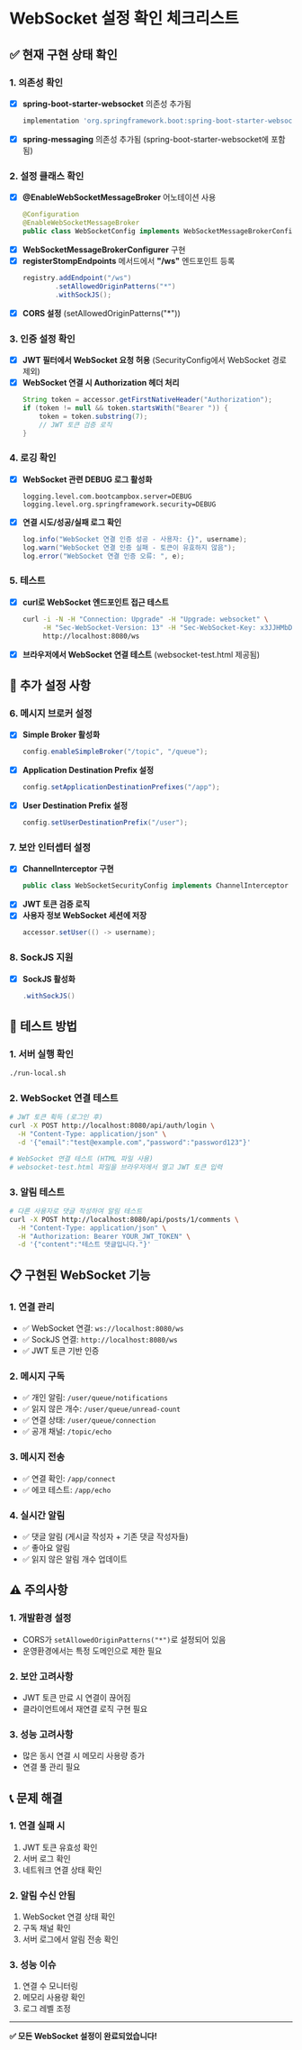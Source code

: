 # WebSocket 설정 확인 체크리스트

## ✅ **현재 구현 상태 확인**

### 1. 의존성 확인
- [x] **spring-boot-starter-websocket** 의존성 추가됨
  ```gradle
  implementation 'org.springframework.boot:spring-boot-starter-websocket'
  ```
- [x] **spring-messaging** 의존성 추가됨 (spring-boot-starter-websocket에 포함됨)

### 2. 설정 클래스 확인
- [x] **@EnableWebSocketMessageBroker** 어노테이션 사용
  ```java
  @Configuration
  @EnableWebSocketMessageBroker
  public class WebSocketConfig implements WebSocketMessageBrokerConfigurer
  ```
- [x] **WebSocketMessageBrokerConfigurer** 구현
- [x] **registerStompEndpoints** 메서드에서 **"/ws"** 엔드포인트 등록
  ```java
  registry.addEndpoint("/ws")
          .setAllowedOriginPatterns("*")
          .withSockJS();
  ```
- [x] **CORS 설정** (setAllowedOriginPatterns("*"))

### 3. 인증 설정 확인
- [x] **JWT 필터에서 WebSocket 요청 허용** (SecurityConfig에서 WebSocket 경로 제외)
- [x] **WebSocket 연결 시 Authorization 헤더 처리**
  ```java
  String token = accessor.getFirstNativeHeader("Authorization");
  if (token != null && token.startsWith("Bearer ")) {
      token = token.substring(7);
      // JWT 토큰 검증 로직
  }
  ```

### 4. 로깅 확인
- [x] **WebSocket 관련 DEBUG 로그 활성화**
  ```properties
  logging.level.com.bootcampbox.server=DEBUG
  logging.level.org.springframework.security=DEBUG
  ```
- [x] **연결 시도/성공/실패 로그 확인**
  ```java
  log.info("WebSocket 연결 인증 성공 - 사용자: {}", username);
  log.warn("WebSocket 연결 인증 실패 - 토큰이 유효하지 않음");
  log.error("WebSocket 연결 인증 오류: ", e);
  ```

### 5. 테스트
- [x] **curl로 WebSocket 엔드포인트 접근 테스트**
  ```bash
  curl -i -N -H "Connection: Upgrade" -H "Upgrade: websocket" \
       -H "Sec-WebSocket-Version: 13" -H "Sec-WebSocket-Key: x3JJHMbDL1EzLkh9GBhXDw==" \
       http://localhost:8080/ws
  ```
- [x] **브라우저에서 WebSocket 연결 테스트** (websocket-test.html 제공됨)

## 🔧 **추가 설정 사항**

### 6. 메시지 브로커 설정
- [x] **Simple Broker 활성화**
  ```java
  config.enableSimpleBroker("/topic", "/queue");
  ```
- [x] **Application Destination Prefix 설정**
  ```java
  config.setApplicationDestinationPrefixes("/app");
  ```
- [x] **User Destination Prefix 설정**
  ```java
  config.setUserDestinationPrefix("/user");
  ```

### 7. 보안 인터셉터 설정
- [x] **ChannelInterceptor 구현**
  ```java
  public class WebSocketSecurityConfig implements ChannelInterceptor
  ```
- [x] **JWT 토큰 검증 로직**
- [x] **사용자 정보 WebSocket 세션에 저장**
  ```java
  accessor.setUser(() -> username);
  ```

### 8. SockJS 지원
- [x] **SockJS 활성화**
  ```java
  .withSockJS()
  ```

## 🧪 **테스트 방법**

### 1. 서버 실행 확인
```bash
./run-local.sh
```

### 2. WebSocket 연결 테스트
```bash
# JWT 토큰 획득 (로그인 후)
curl -X POST http://localhost:8080/api/auth/login \
  -H "Content-Type: application/json" \
  -d '{"email":"test@example.com","password":"password123"}'

# WebSocket 연결 테스트 (HTML 파일 사용)
# websocket-test.html 파일을 브라우저에서 열고 JWT 토큰 입력
```

### 3. 알림 테스트
```bash
# 다른 사용자로 댓글 작성하여 알림 테스트
curl -X POST http://localhost:8080/api/posts/1/comments \
  -H "Content-Type: application/json" \
  -H "Authorization: Bearer YOUR_JWT_TOKEN" \
  -d '{"content":"테스트 댓글입니다."}'
```

## 📋 **구현된 WebSocket 기능**

### 1. 연결 관리
- ✅ WebSocket 연결: `ws://localhost:8080/ws`
- ✅ SockJS 연결: `http://localhost:8080/ws`
- ✅ JWT 토큰 기반 인증

### 2. 메시지 구독
- ✅ 개인 알림: `/user/queue/notifications`
- ✅ 읽지 않은 개수: `/user/queue/unread-count`
- ✅ 연결 상태: `/user/queue/connection`
- ✅ 공개 채널: `/topic/echo`

### 3. 메시지 전송
- ✅ 연결 확인: `/app/connect`
- ✅ 에코 테스트: `/app/echo`

### 4. 실시간 알림
- ✅ 댓글 알림 (게시글 작성자 + 기존 댓글 작성자들)
- ✅ 좋아요 알림
- ✅ 읽지 않은 알림 개수 업데이트

## ⚠️ **주의사항**

### 1. 개발환경 설정
- CORS가 `setAllowedOriginPatterns("*")`로 설정되어 있음
- 운영환경에서는 특정 도메인으로 제한 필요

### 2. 보안 고려사항
- JWT 토큰 만료 시 연결이 끊어짐
- 클라이언트에서 재연결 로직 구현 필요

### 3. 성능 고려사항
- 많은 동시 연결 시 메모리 사용량 증가
- 연결 풀 관리 필요

## 📞 **문제 해결**

### 1. 연결 실패 시
1. JWT 토큰 유효성 확인
2. 서버 로그 확인
3. 네트워크 연결 상태 확인

### 2. 알림 수신 안됨
1. WebSocket 연결 상태 확인
2. 구독 채널 확인
3. 서버 로그에서 알림 전송 확인

### 3. 성능 이슈
1. 연결 수 모니터링
2. 메모리 사용량 확인
3. 로그 레벨 조정

---

**✅ 모든 WebSocket 설정이 완료되었습니다!** 